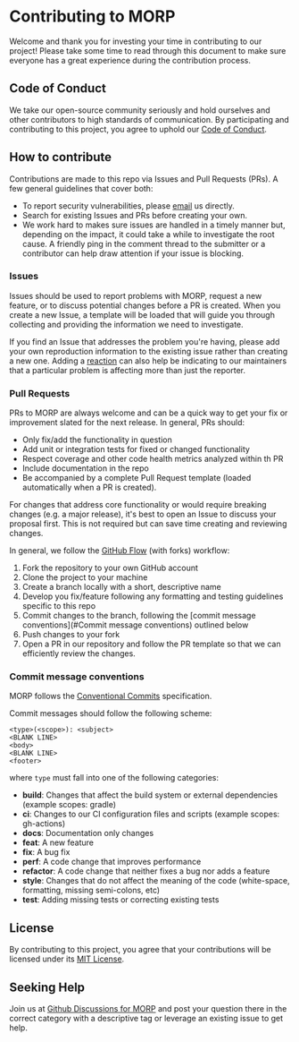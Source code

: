 # Contributing to MORP

Welcome and thank you for investing your time in contributing to our project! Please take some time to read through this
document to make sure everyone has a great experience during the contribution process.

## Code of Conduct

We take our open-source community seriously and hold ourselves and other contributors to high standards of
communication. By participating and contributing to this project, you agree to uphold
our [Code of Conduct](https://github.com/jaconi-io/morp/blob/main/CODE_OF_CONDUCT.md).

## How to contribute

Contributions are made to this repo via Issues and Pull Requests (PRs). A few general guidelines that cover both:

- To report security vulnerabilities, please [email](mailto:security@jaconi.io) us directly.
- Search for existing Issues and PRs before creating your own.
- We work hard to makes sure issues are handled in a timely manner but, depending on the impact, it could take a while
  to investigate the root cause. A friendly ping in the comment thread to the submitter or a contributor can help draw
  attention if your issue is blocking.

### Issues

Issues should be used to report problems with MORP, request a new feature, or to discuss potential changes before a PR
is created. When you create a new Issue, a template will be loaded that will guide you through collecting and providing
the information we need to investigate.

If you find an Issue that addresses the problem you're having, please add your own reproduction information to the
existing issue rather than creating a new one. Adding a
[reaction](https://github.blog/2016-03-10-add-reactions-to-pull-requests-issues-and-comments/) can also help be
indicating to our maintainers that a particular problem is affecting more than just the reporter.

### Pull Requests

PRs to MORP are always welcome and can be a quick way to get your fix or improvement slated for the next release. In
general, PRs should:

- Only fix/add the functionality in question
- Add unit or integration tests for fixed or changed functionality
- Respect coverage and other code health metrics analyzed within th PR
- Include documentation in the repo
- Be accompanied by a complete Pull Request template (loaded automatically when a PR is created).

For changes that address core functionality or would require breaking changes (e.g. a major release), it's best to open
an Issue to discuss your proposal first. This is not required but can save time creating and reviewing changes.

In general, we follow the [GitHub Flow](https://docs.github.com/en/get-started/quickstart/github-flow) (with forks)
workflow:

1. Fork the repository to your own GitHub account
2. Clone the project to your machine
3. Create a branch locally with a short, descriptive name
4. Develop you fix/feature following any formatting and testing guidelines specific to this repo
5. Commit changes to the branch, following the [commit message conventions](#Commit message conventions) outlined below
7. Push changes to your fork
8. Open a PR in our repository and follow the PR template so that we can efficiently review the changes.

### Commit message conventions

MORP follows the [Conventional Commits](https://www.conventionalcommits.org/en/v1.0.0/#summary) specification.

Commit messages should follow the following scheme:

```text
<type>(<scope>): <subject>
<BLANK LINE>
<body>
<BLANK LINE>
<footer>
```

where `type` must fall into one of the following categories:

* **build**: Changes that affect the build system or external dependencies (example scopes: gradle)
* **ci**: Changes to our CI configuration files and scripts (example scopes: gh-actions)
* **docs**: Documentation only changes
* **feat**: A new feature
* **fix**: A bug fix
* **perf**: A code change that improves performance
* **refactor**: A code change that neither fixes a bug nor adds a feature
* **style**: Changes that do not affect the meaning of the code (white-space, formatting, missing semi-colons, etc)
* **test**: Adding missing tests or correcting existing tests

## License

By contributing to this project, you agree that your contributions will be licensed under
its [MIT License](https://github.com/jaconi-io/morp/blob/main/LICENSE.md).

## Seeking Help

Join us at [Github Discussions for MORP](https://github.com/jaconi-io/morp/discussions) and post your question there in
the correct category with a descriptive tag or leverage an existing issue to get help.